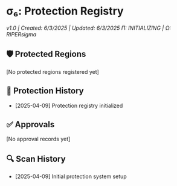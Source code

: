 # σ₆: Protection Registry
*v1.0 | Created: 6/3/2025 | Updated: 6/3/2025*
*Π: INITIALIZING | Ω: RIPERsigma*

## 🛡️ Protected Regions
[No protected regions registered yet]

## 📜 Protection History
- [2025-04-09] Protection registry initialized

## ✅ Approvals
[No approval records yet]

## 🔍 Scan History
- [2025-04-09] Initial protection system setup